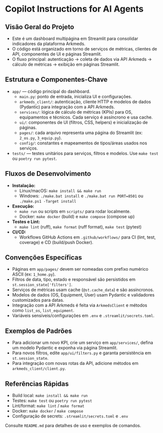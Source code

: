 # Copilot Instructions for AI Agents

## Visão Geral do Projeto
- Este é um dashboard multipágina em Streamlit para consolidar indicadores da plataforma Arkmeds.
- O código está organizado em torno de serviços de métricas, clientes de API, componentes de UI e páginas Streamlit.
- O fluxo principal: autenticação → coleta de dados via API Arkmeds → cálculo de métricas → exibição em páginas Streamlit.

## Estrutura e Componentes-Chave
- `app/` — código principal do dashboard.
  - `main.py`: ponto de entrada, inicializa UI e configurações.
  - `arkmeds_client/`: autenticação, cliente HTTP e modelos de dados (Pydantic) para integração com a API Arkmeds.
  - `services/`: lógica de cálculo de métricas (KPIs) para OS, equipamentos e técnicos. Cada serviço é assíncrono e usa cache.
  - `ui/`: componentes de UI (filtros, CSS, helpers) e inicialização de páginas.
  - `pages/`: cada arquivo representa uma página do Streamlit (ex: `2_os.py`, `3_equip.py`).
  - `config/`: constantes e mapeamentos de tipos/áreas usados nos serviços.
- `tests/` — testes unitários para serviços, filtros e modelos. Use `make test` ou `poetry run pytest`.

## Fluxos de Desenvolvimento
- **Instalação:**
  - Linux/macOS: `make install && make run`
  - Windows: `./make.bat install` e `./make.bat run PORT=8501` ou `./make.ps1 -Target install`
- **Execução:**
  - `make run` ou scripts em `scripts/` para rodar localmente.
  - Docker: `make docker` (build) e `make compose` (compose up)
- **Testes e Lint:**
  - `make lint` (ruff), `make format` (ruff format), `make test` (pytest)
- **CI/CD:**
  - Workflows GitHub Actions em `.github/workflows/` para CI (lint, test, coverage) e CD (build/push Docker).

## Convenções Específicas
- Páginas em `app/pages/` devem ser nomeadas com prefixo numérico ASCII (ex: `1_home.py`).
- Filtros de data, tipo, estado e responsável são persistidos em `st.session_state['filters']`.
- Serviços de métricas usam cache (`@st.cache_data`) e são assíncronos.
- Modelos de dados (OS, Equipment, User) usam Pydantic e validadores customizados para datas.
- Integração com a API Arkmeds é feita via `ArkmedsClient` e métodos como `list_os`, `list_equipment`.
- Variáveis sensíveis/configurações em `.env` e `.streamlit/secrets.toml`.

## Exemplos de Padrões
- Para adicionar um novo KPI, crie um serviço em `app/services/`, defina um modelo Pydantic e exponha via página Streamlit.
- Para novos filtros, edite `app/ui/filters.py` e garanta persistência em `st.session_state`.
- Para integração com novas rotas da API, adicione métodos em `arkmeds_client/client.py`.

## Referências Rápidas
- Build local: `make install && make run`
- Testes: `make test` ou `poetry run pytest`
- Lint/format: `make lint` / `make format`
- Docker: `make docker` / `make compose`
- Configuração de secrets: `.streamlit/secrets.toml` e `.env`

Consulte `README.md` para detalhes de uso e exemplos de comandos.
